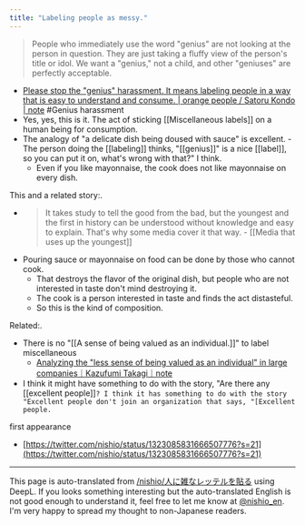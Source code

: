```yaml
---
title: "Labeling people as messy."
---
```


>  People who immediately use the word "genius" are not looking at the person in question. They are just taking a fluffy view of the person's title or idol. We want a "genius," not a child, and other "geniuses" are perfectly acceptable.
- [Please stop the "genius" harassment. It means labeling people in a way that is easy to understand and consume. | orange people / Satoru Kondo | note](https://note.com/orangeman/n/n5a0cd63d3874) #Genius harassment
- Yes, yes, this is it. The act of sticking [[Miscellaneous labels]] on a human being for consumption.
- The analogy of "a delicate dish being doused with sauce" is excellent.
        - The person doing the [[labeling]] thinks, "[[genius]]" is a nice [[label]], so you can put it on, what's wrong with that?" I think.
    - Even if you like mayonnaise, the cook does not like mayonnaise on every dish.

This and a related story:.
- >  It takes study to tell the good from the bad, but the youngest and the first in history can be understood without knowledge and easy to explain. That's why some media cover it that way.
        - [[Media that uses up the youngest]]
- Pouring sauce or mayonnaise on food can be done by those who cannot cook.
    - That destroys the flavor of the original dish, but people who are not interested in taste don't mind destroying it.
    - The cook is a person interested in taste and finds the act distasteful.
    - So this is the kind of composition.

Related:.
- There is no "[[A sense of being valued as an individual.]]" to label miscellaneous
    - [Analyzing the "less sense of being valued as an individual" in large companies｜Kazufumi Takagi｜note](https://note.com/kazushi_takagi/n/n095482959456)
- I think it might have something to do with the story, "Are there any [[excellent people]]`? I think it has something to do with the story "Excellent people don't join an organization that says, "[Excellent people.`

first appearance
- [https://twitter.com/nishio/status/1323085831666507776?s=21](https://twitter.com/nishio/status/1323085831666507776?s=21)


---
This page is auto-translated from [/nishio/人に雑なレッテルを貼る](https://scrapbox.io/nishio/人に雑なレッテルを貼る) using DeepL. If you looks something interesting but the auto-translated English is not good enough to understand it, feel free to let me know at [@nishio_en](https://twitter.com/nishio_en). I'm very happy to spread my thought to non-Japanese readers.